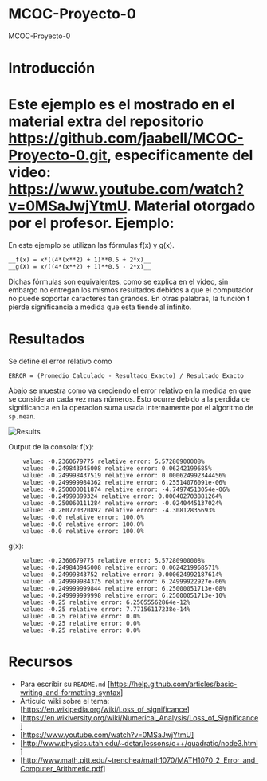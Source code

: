 # MCOC-Proyecto-0
MCOC-Proyecto-0

Introducción
==============

Este ejemplo es el mostrado en el material extra del repositorio https://github.com/jaabell/MCOC-Proyecto-0.git, especificamente del video: https://www.youtube.com/watch?v=0MSaJwjYtmU. Material otorgado por el profesor.
Ejemplo:
==============

En este ejemplo se utilizan las fórmulas f(x) y g(x).
```
__f(x) = x*((4*(x**2) + 1)**0.5 + 2*x)__
__g(X) = x/((4*(x**2) + 1)**0.5 - 2*x)__
```
Dichas fórmulas son equivalentes, como se explica en el video, sin embargo no entregan los mismos resultados debidos a que el computador no puede soportar caracteres tan grandes.
En otras palabras, la función f pierde significancia a medida que esta tiende al infinito.


Resultados
==============

Se define el error relativo como 

	ERROR = (Promedio_Calculado - Resultado_Exacto) / Resultado_Exacto

Abajo se muestra como va creciendo el error relativo en la medida en que se consideran cada vez mas números. Esto ocurre debido a la perdida de significancia en la operacion suma usada internamente por el algoritmo de `sp.mean`. 

![Results](loss-of-significance.png)

Output de la consola:
f(x):
```
	value: -0.2360679775 relative error: 5.57280900008%
	value: -0.249843945008 relative error: 0.06242199685%
	value: -0.249998437519 relative error: 0.000624992344456%
	value: -0.249999984362 relative error: 6.25514076091e-06%
	value: -0.250000011874 relative error: -4.74974513054e-06%
	value: -0.24999899324 relative error: 0.000402703881264%
	value: -0.250060111284 relative error: -0.0240445137024%
	value: -0.260770320892 relative error: -4.30812835693%
	value: -0.0 relative error: 100.0%
	value: -0.0 relative error: 100.0%
	value: -0.0 relative error: 100.0%
```
g(x):
```
	value: -0.2360679775 relative error: 5.57280900008%
	value: -0.249843945008 relative error: 0.0624219968571%
	value: -0.24999843752 relative error: 0.000624992187614%
	value: -0.249999984375 relative error: 6.24999922927e-06%
	value: -0.249999999844 relative error: 6.25000051713e-08%
	value: -0.249999999998 relative error: 6.25000051713e-10%
	value: -0.25 relative error: 6.25055562864e-12%
	value: -0.25 relative error: 7.77156117238e-14%
	value: -0.25 relative error: 0.0%
	value: -0.25 relative error: 0.0%
	value: -0.25 relative error: 0.0%
```

Recursos
==============

+ Para escribir su `README.md` [https://help.github.com/articles/basic-writing-and-formatting-syntax]
+ Articulo wiki sobre el tema: [https://en.wikipedia.org/wiki/Loss_of_significance]
+ [https://en.wikiversity.org/wiki/Numerical_Analysis/Loss_of_Significance]
+ [https://www.youtube.com/watch?v=0MSaJwjYtmU]
+ [http://www.physics.utah.edu/~detar/lessons/c++/quadratic/node3.html]
+ [http://www.math.pitt.edu/~trenchea/math1070/MATH1070_2_Error_and_Computer_Arithmetic.pdf]
